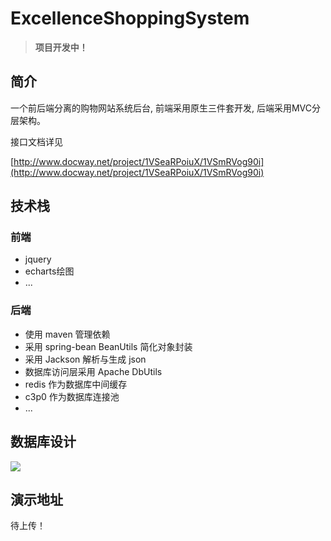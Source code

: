 # ExcellenceShoppingSystem


> **项目开发中！**

## 简介

一个前后端分离的购物网站系统后台, 前端采用原生三件套开发, 后端采用MVC分层架构。


接口文档详见

[http://www.docway.net/project/1VSeaRPoiuX/1VSmRVog90i](http://www.docway.net/project/1VSeaRPoiuX/1VSmRVog90i)


## 技术栈
### 前端
+ jquery
+ echarts绘图
+ ...

### 后端
+ 使用 maven 管理依赖
+ 采用 spring-bean BeanUtils 简化对象封装
+ 采用 Jackson 解析与生成 json
+ 数据库访问层采用 Apache DbUtils
+ redis 作为数据库中间缓存
+ c3p0 作为数据库连接池
+ ...

## 数据库设计

![](https://tousan-download.oss-cn-beijing.aliyuncs.com/excellence/%E6%89%B9%E6%B3%A8%202020-05-27%20201318.png)

## 演示地址
待上传！

